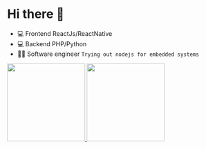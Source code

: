 # Hi there 👋
- 💻 Frontend ReactJs/ReactNative
- 💻 Backend PHP/Python
- 👨‍💻 Software engineer
````Trying out nodejs for embedded systems````

<div>
    <a href="https://github.com/antenordev">
        <img height="180em" src="https://github-readme-stats.vercel.app/api?username=antenordev&show_icons=true&theme=dark&include_all_commits=true&count_private=true" />
        <img height="180em" src="https://github-readme-stats.vercel.app/api/top-langs?username=antenordev&layout=compact&langs_count=16&theme=dark" />
    </a>
</div>
